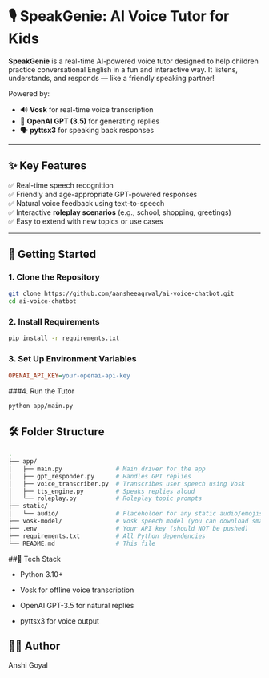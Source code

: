 # 🎙️ SpeakGenie: AI Voice Tutor for Kids

**SpeakGenie** is a real-time AI-powered voice tutor designed to help children practice conversational English in a fun and interactive way. It listens, understands, and responds — like a friendly speaking partner!

Powered by:
- 🔊 **Vosk** for real-time voice transcription
- 🧠 **OpenAI GPT (3.5)** for generating replies
- 🗣️ **pyttsx3** for speaking back responses

---

## ✨ Key Features

✅ Real-time speech recognition  
✅ Friendly and age-appropriate GPT-powered responses  
✅ Natural voice feedback using text-to-speech  
✅ Interactive **roleplay scenarios** (e.g., school, shopping, greetings)  
✅ Easy to extend with new topics or use cases  

---

## 🚀 Getting Started

### 1. Clone the Repository
```bash
git clone https://github.com/aansheeagrwal/ai-voice-chatbot.git
cd ai-voice-chatbot
```

### 2. Install Requirements
```bash
pip install -r requirements.txt
```

### 3. Set Up Environment Variables
```ini
OPENAI_API_KEY=your-openai-api-key
```
###4. Run the Tutor
```bash
python app/main.py
```
## 🛠️ Folder Structure
```bash
.
├── app/
│   ├── main.py               # Main driver for the app
│   ├── gpt_responder.py      # Handles GPT replies
│   ├── voice_transcriber.py  # Transcribes user speech using Vosk
│   ├── tts_engine.py         # Speaks replies aloud
│   └── roleplay.py           # Roleplay topic prompts
├── static/
│   └── audio/                # Placeholder for any static audio/emojis
├── vosk-model/               # Vosk speech model (you can download smaller/lighter models)
├── .env                      # Your API key (should NOT be pushed)
├── requirements.txt          # All Python dependencies
└── README.md                 # This file
```

##🤖 Tech Stack
* Python 3.10+

* Vosk for offline voice transcription

* OpenAI GPT-3.5 for natural replies

* pyttsx3 for voice output

## 👩‍💻 Author
Anshi Goyal

